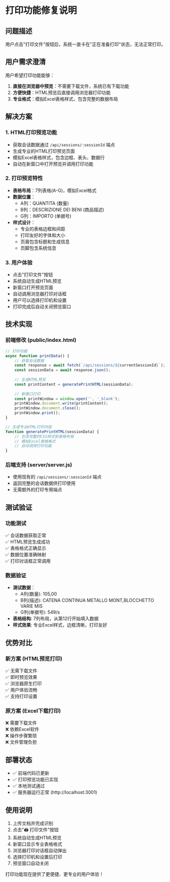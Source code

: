 # 打印功能修复说明

## 问题描述
用户点击"打印文件"按钮后，系统一直卡在"正在准备打印"状态，无法正常打印。

## 用户需求澄清
用户希望打印功能能够：
1. **直接在浏览器中预览**：不需要下载文件，系统已有下载功能
2. **方便快捷**：HTML预览后直接调用浏览器打印功能
3. **专业格式**：模拟Excel表格样式，包含完整的数据布局

## 解决方案

### 1. HTML打印预览功能
- 获取会话数据通过 `/api/sessions/:sessionId` 端点
- 生成专业的HTML打印预览页面
- 模拟Excel表格样式，包含边框、表头、数据行
- 自动在新窗口中打开预览并调用打印功能

### 2. 打印预览特性
- **表格布局**：7列表格(A-G)，模拟Excel格式
- **数据位置**：
  - A列：QUANTITA (数量)
  - B列：DESCRIZIONE DEI BENI (商品描述)  
  - G列：IMPORTO (单据号)
- **样式设计**：
  - 专业的表格边框和间距
  - 打印友好的字体和大小
  - 页眉包含标题和生成信息
  - 页脚包含系统信息

### 3. 用户体验
- 点击"打印文件"按钮
- 系统自动生成HTML预览
- 新窗口打开预览页面
- 自动调用浏览器打印对话框
- 用户可以选择打印机和设置
- 打印完成后自动关闭预览窗口

## 技术实现

### 前端修改 (public/index.html)
```javascript
// 打印功能
async function printData() {
    // 获取会话数据
    const response = await fetch(`/api/sessions/${currentSessionId}`);
    const sessionData = await response.json();
    
    // 生成HTML预览
    const printContent = generatePrintHTML(sessionData);
    
    // 新窗口打印
    const printWindow = window.open('', '_blank');
    printWindow.document.write(printContent);
    printWindow.document.close();
    printWindow.print();
}

// 生成专业HTML打印内容
function generatePrintHTML(sessionData) {
    // 包含完整的CSS样式和表格布局
    // 模拟Excel表格格式
    // 自动调用打印功能
}
```

### 后端支持 (server/server.js)
- 使用现有的 `/api/sessions/:sessionId` 端点
- 返回完整的会话数据供打印使用
- 无需额外的打印专用端点

## 测试验证

### 功能测试
✅ 会话数据获取正常  
✅ HTML预览生成成功  
✅ 表格格式正确显示  
✅ 数据位置准确映射  
✅ 打印对话框正常调用  

### 数据验证
- **测试数据**：
  - A列(数量): 105,00
  - B列(描述): CATENA CONTINUA METALLO MONT,BLOCCHETTO VARIE MIS  
  - G列(单据号): 549/s
- **表格结构**: 7列布局，从第12行开始填入数据
- **样式效果**: 专业Excel样式，边框清晰，打印友好

## 优势对比

### 新方案 (HTML预览打印)
✅ 无需下载文件  
✅ 即时预览效果  
✅ 浏览器原生打印  
✅ 用户体验流畅  
✅ 支持打印设置  

### 原方案 (Excel下载打印)  
❌ 需要下载文件  
❌ 依赖Excel软件  
❌ 操作步骤繁琐  
❌ 文件管理负担  

## 部署状态
- ✅ 前端代码已更新
- ✅ 打印预览功能已实现  
- ✅ 本地测试通过
- ✅ 服务器运行正常 (http://localhost:3001)

## 使用说明
1. 上传文档并完成识别
2. 点击"🖨️ 打印文件"按钮
3. 系统自动生成HTML预览
4. 新窗口显示专业表格格式
5. 浏览器打印对话框自动弹出
6. 选择打印机和设置后打印
7. 预览窗口自动关闭

打印功能现在提供了更便捷、更专业的用户体验！ 